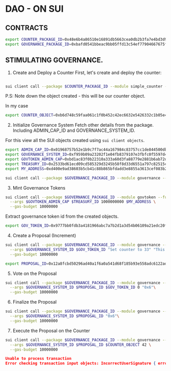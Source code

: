 # DAO - ON SUI

## CONTRACTS

```bash
export COUNTER_PACKAGE_ID=0x48e6b4a86510e16891db5663cea0db2b3fa7e4bd3d909d867de39323e63330cd
export GOVERNANCE_PACKAGE_ID=0xbafd0541bbeac9bb05ffd13c54ef77904667675fc7ac8596ef2b8616ccba94e1
```

## STIMULATING GOVERNANCE.

1. Create and Deploy a Counter
   First, let's create and deploy the counter:

```bash

sui client call --package $COUNTER_PACKAGE_ID --module simple_counter --function create --gas-budget 10000000

```

P.S: Note down the object created - this will be our counter object.

In my case

```bash
export COUNTER_OBJECT=0xb6d748c59faa061c1f0b452c42ec6632e5426332c1b05e44486f21f2c1ba87c3
```

2. Initialize Governance System
   Fetch other details from the package. Including ADMIN_CAP_ID and GOVERNANCE_SYSTEM_ID.

For this view all the SUI objects created using `sui client objects`.

```bash
export ADMIN_CAP_ID=0x01968757b52e1b9c7f7ac44a167984c83757cc1de844500db964cbc5315cc775
export GOVERNANCE_SYSTEM_ID=0xf959b09a23202f1e04fb8379107e3fbfc0f5597d4a0bd7a04eae2c6b92b6b771
export GOVTOKEN_ADMIN_CAP=0xbd1ac83f0b22310a333a60d3fa88779e2881b6ab72d7c06059d6b88467341d7c
export TREASURY_ID=0x2533bd61ecd09cd585329d3245b58f8d33d6551a797c82515ccb31db0c473aa8
export MY_ADDRESS=0xd400e9ad38603b5cb41c88b865bfdadd3e8855a3613cef083b20126c9b59a854
```

```bash
sui client call --package $GOVERNANCE_PACKAGE_ID --module governance --function update_total_supply   --args $ADMIN_CAP_ID $GOVERNANCE_SYSTEM_ID 10000000000   --gas-budget 10000000
```

3. Mint Governance Tokens

```bash
sui client call --package $GOVERNANCE_PACKAGE_ID --module govtoken --function mint_coins \
  --args $GOVTOKEN_ADMIN_CAP $TREASURY_ID 1000000000 $MY_ADDRESS \
  --gas-budget 10000000
```

Extract governance token id from the created objects.

```bash
export GOV_TOKEN_ID=0x9777bb0fdb3a4181966abc7a7b2d1a3d54b06109a21edc20f3122b172d3bfc74
```

4. Create a Proposal (Increment)

```bash
sui client call --package $GOVERNANCE_PACKAGE_ID --module governance --function create_proposal \
  --args $GOVERNANCE_SYSTEM_ID $GOV_TOKEN_ID "Set counter to 33" "This proposal will set the counter value to 42" 120 "0x6" 0  33 \
  --gas-budget 10000000
```

```bash
export PROPOSAL_ID=0x12a8fcbd50296ad40a1f6a0a541d68f185b93e558adc6122ad3fc2f8c9da64e8
```

5. Vote on the Proposal

```bash
sui client call --package $GOVERNANCE_PACKAGE_ID --module governance --function vote \
  --args $GOVERNANCE_SYSTEM_ID $PROPOSAL_ID $GOV_TOKEN_ID 0 "0x6"\
  --gas-budget 10000000
```

6.  Finalize the Proposal

```bash
sui client call --package $GOVERNANCE_PACKAGE_ID --module governance --function finalize_proposal \
  --args $GOVERNANCE_SYSTEM_ID $PROPOSAL_ID "0x6"\
  --gas-budget 10000000
```

7. Execute the Proposal on the Counter

```bash
sui client call --package $GOVERNANCE_PACKAGE_ID --module governance --function execute_proposal \
  --args $GOVERNANCE_SYSTEM_ID $PROPOSAL_ID $COUNTER_OBJECT 42 \
  --gas-budget 10000000
```

```json
Unable to process transaction
Error checking transaction input objects: IncorrectUserSignature { error: "Object 0x9777bb0fdb3a4181966abc7a7b2d1a3d54b06109a21edc20f3122b172d3bfc74 is owned by account address 0xd400e9ad38603b5cb41c88b865bfdadd3e8855a3613cef083b20126c9b59a854, but given owner/signer address is 0x9b0418b6ca4112a68feaf8cbc1a27b2faead2135012c907b53499c469d440516" }
```

